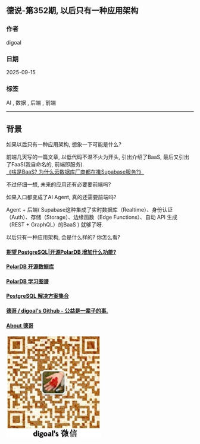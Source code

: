 ## 德说-第352期, 以后只有一种应用架构  
                                                      
### 作者                                                      
digoal                                                      
                                                      
### 日期                                                      
2025-09-15                                                    
                                                      
### 标签                                                      
AI , 数据 , 后端 , 前端           
                                                      
----                                                      
                                                      
## 背景      
如果以后只有一种应用架构, 想象一下可能是什么?  
  
前端几天写的一篇文章, 以低代码不温不火为开头, 引出介绍了BaaS, 最后又引出了FaaS(我自命名的, 前端即服务).  
[《啥是BaaS? 为什么云数据库厂商都在推Supabase服务?》](../202509/20250910_07.md)    
  
不过仔细一想, 未来的应用还有必要要前端吗?  
  
如果入口都变成了AI Agent, 真的还需要前端吗?  
  
Agent + 后端( Supabase这种集成了实时数据库（Realtime）、身份认证（Auth）、存储（Storage）、边缘函数（Edge Functions）、自动 API 生成（REST + GraphQL）的BaaS ) 就够了呀.  
  
以后只有一种应用架构, 会是什么样的? 你怎么看?  
  
      
#### [期望 PostgreSQL|开源PolarDB 增加什么功能?](https://github.com/digoal/blog/issues/76 "269ac3d1c492e938c0191101c7238216")
  
  
#### [PolarDB 开源数据库](https://openpolardb.com/home "57258f76c37864c6e6d23383d05714ea")
  
  
#### [PolarDB 学习图谱](https://www.aliyun.com/database/openpolardb/activity "8642f60e04ed0c814bf9cb9677976bd4")
  
  
#### [PostgreSQL 解决方案集合](../201706/20170601_02.md "40cff096e9ed7122c512b35d8561d9c8")
  
  
#### [德哥 / digoal's Github - 公益是一辈子的事.](https://github.com/digoal/blog/blob/master/README.md "22709685feb7cab07d30f30387f0a9ae")
  
  
#### [About 德哥](https://github.com/digoal/blog/blob/master/me/readme.md "a37735981e7704886ffd590565582dd0")
  
  
![digoal's wechat](../pic/digoal_weixin.jpg "f7ad92eeba24523fd47a6e1a0e691b59")
  
